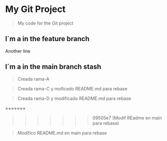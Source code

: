# My Git Project

>My code for the Git project

## I´m a in the feature branch

Another line
## I´m a in the main branch stash

>Creada rama-A




>Creada rama-C y moficado README.md para rebase



>Creada rama-D y modificado README.md para rebase

=======
>>>>>>> 09505e7 (Modif REadme en main para rebase)

>Modifico README.md en main para rebase
